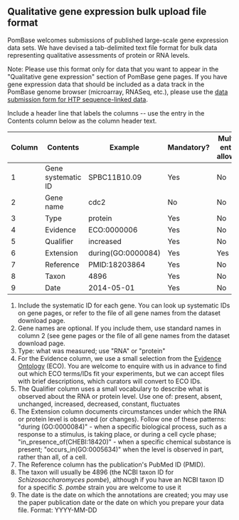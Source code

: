 ## Qualitative gene expression bulk upload file format

PomBase welcomes submissions of published large-scale gene expression
data sets. We have devised a tab-delimited text file format for bulk
data representing qualitative assessments of protein or RNA levels.

Note: Please use this format only for data that you want to appear in
the "Qualitative gene expression" section of PomBase gene pages. If
you have gene expression data that should be included as a data track
in the PomBase genome browser (microarray, RNASeq, etc.), please use
the [data submission form for HTP sequence-linked data](documentation/data-submission-form-for-HTP-sequence-linked-data).

Include a header line that labels the columns -- use the entry in the
Contents column below as the column header text.

Column | Contents | Example | Mandatory? | Multiple entries allowed?
-------|----------|---------|------------|--------------------------
1 | Gene systematic ID | SPBC11B10.09 | Yes | No
2 | Gene name | cdc2 | No | No
3 | Type | protein | Yes | No
4 | Evidence | ECO:0000006 | Yes | No
5 | Qualifier | increased | Yes | No
6 | Extension | during(GO:0000084) | Yes | Yes
7 | Reference | PMID:18203864 | Yes | No
8 | Taxon | 4896 | Yes | No
9 | Date | 2014-05-01 | Yes | No

1.  Include the systematic ID for each gene. You can look up
    systematic IDs on gene pages, or refer to the file of all gene
    names from the dataset download page.
2.  Gene names are optional. If you include them, use standard names
    in column 2 (see gene pages or the file of all gene names from the
    dataset download page.
3.  Type: what was measured; use "RNA" or "protein"
4.  For the Evidence column, we use a small selection from the
    [Evidence Ontology](http://www.evidenceontology.org/) (ECO). You
    are welcome to enquire with us in advance to find out which ECO
    terms/IDs fit your experiments, but we can accept files with brief
    descriptions, which curators will convert to ECO IDs.
5.  The Qualifier column uses a small vocabulary to describe what is
    observed about the RNA or protein level. Use one of: present,
    absent, unchanged, increased, decreased, constant, fluctuates
6.  The Extension column documents circumstances under which the RNA
    or protein level is observed (or changes). Follow one of these
    patterns: "during (GO:0000084)" - when a specific biological
    process, such as a response to a stimulus, is taking place, or
    during a cell cycle phase; "in_presence_of(CHEBI:18420)" - when a
    specific chemical substance is present; "occurs_in(GO:0005634)"
    when the level is observed in part, rather than all, of a cell.
7.  The Reference column has the publication's PubMed ID (PMID).
8.  The taxon will usually be 4896 (the NCBI taxon ID for
    *Schizosaccharomyces pombe*), although if you have an NCBI taxon ID
    for a specific *S. pombe* strain you are welcome to use it
9.  The date is the date on which the annotations are created; you may
    use the paper publication date or the date on which you prepare
    your data file. Format: YYYY-MM-DD
